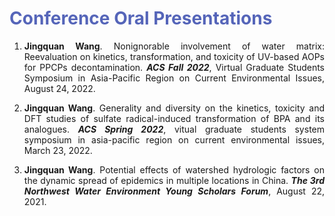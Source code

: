 # <font color=#5565B9>Conference Oral Presentations</font>
<ol>

<li><p style="text-align:justify; text-justify:inter-ideograph;"><b>Jingquan Wang</b>. Nonignorable involvement of water matrix: Reevaluation on kinetics, transformation,  and toxicity of UV-based AOPs for PPCPs decontamination. <b><i>ACS Fall 2022</i></b>, Virtual Graduate Students Symposium in Asia-Pacific Region on Current Environmental Issues, August 24, 2022.</p></li> 

<li><p style="text-align:justify; text-justify:inter-ideograph;"><b>Jingquan Wang</b>. Generality and diversity on the kinetics, toxicity and DFT studies of sulfate radical-induced transformation of BPA and its analogues. <b><i>ACS Spring 2022</i></b>, vitual graduate students system symposium in asia-pacific region on current environmental issues, March 23, 2022.</p></li> 

<li><p style="text-align:justify; text-justify:inter-ideograph;"><b>Jingquan Wang</b>. Potential effects of watershed hydrologic factors on the dynamic spread of epidemics in multiple locations in China. <b><i>The 3rd Northwest Water Environment Young Scholars Forum</i></b>,  August 22, 2021.</p></li> 

</ol>